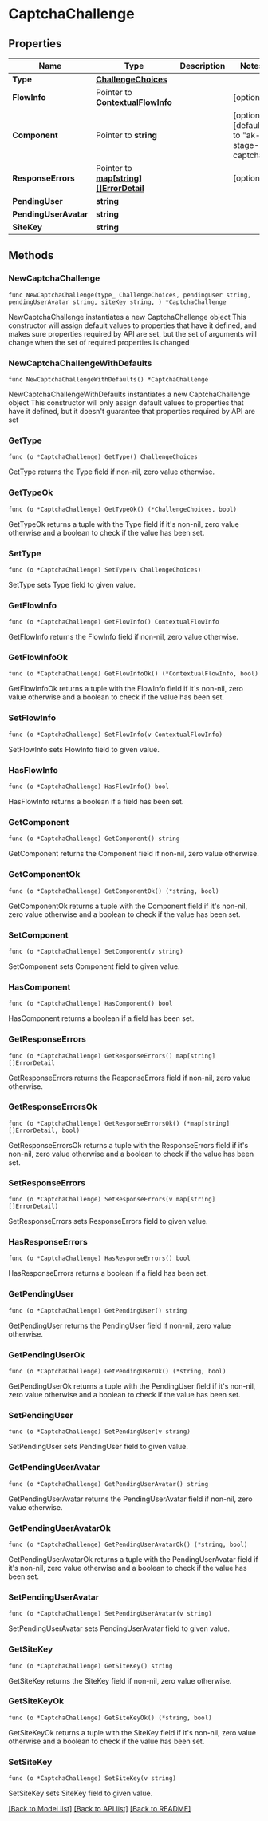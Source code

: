 # CaptchaChallenge

## Properties

Name | Type | Description | Notes
------------ | ------------- | ------------- | -------------
**Type** | [**ChallengeChoices**](ChallengeChoices.md) |  | 
**FlowInfo** | Pointer to [**ContextualFlowInfo**](ContextualFlowInfo.md) |  | [optional] 
**Component** | Pointer to **string** |  | [optional] [default to "ak-stage-captcha"]
**ResponseErrors** | Pointer to [**map[string][]ErrorDetail**](array.md) |  | [optional] 
**PendingUser** | **string** |  | 
**PendingUserAvatar** | **string** |  | 
**SiteKey** | **string** |  | 

## Methods

### NewCaptchaChallenge

`func NewCaptchaChallenge(type_ ChallengeChoices, pendingUser string, pendingUserAvatar string, siteKey string, ) *CaptchaChallenge`

NewCaptchaChallenge instantiates a new CaptchaChallenge object
This constructor will assign default values to properties that have it defined,
and makes sure properties required by API are set, but the set of arguments
will change when the set of required properties is changed

### NewCaptchaChallengeWithDefaults

`func NewCaptchaChallengeWithDefaults() *CaptchaChallenge`

NewCaptchaChallengeWithDefaults instantiates a new CaptchaChallenge object
This constructor will only assign default values to properties that have it defined,
but it doesn't guarantee that properties required by API are set

### GetType

`func (o *CaptchaChallenge) GetType() ChallengeChoices`

GetType returns the Type field if non-nil, zero value otherwise.

### GetTypeOk

`func (o *CaptchaChallenge) GetTypeOk() (*ChallengeChoices, bool)`

GetTypeOk returns a tuple with the Type field if it's non-nil, zero value otherwise
and a boolean to check if the value has been set.

### SetType

`func (o *CaptchaChallenge) SetType(v ChallengeChoices)`

SetType sets Type field to given value.


### GetFlowInfo

`func (o *CaptchaChallenge) GetFlowInfo() ContextualFlowInfo`

GetFlowInfo returns the FlowInfo field if non-nil, zero value otherwise.

### GetFlowInfoOk

`func (o *CaptchaChallenge) GetFlowInfoOk() (*ContextualFlowInfo, bool)`

GetFlowInfoOk returns a tuple with the FlowInfo field if it's non-nil, zero value otherwise
and a boolean to check if the value has been set.

### SetFlowInfo

`func (o *CaptchaChallenge) SetFlowInfo(v ContextualFlowInfo)`

SetFlowInfo sets FlowInfo field to given value.

### HasFlowInfo

`func (o *CaptchaChallenge) HasFlowInfo() bool`

HasFlowInfo returns a boolean if a field has been set.

### GetComponent

`func (o *CaptchaChallenge) GetComponent() string`

GetComponent returns the Component field if non-nil, zero value otherwise.

### GetComponentOk

`func (o *CaptchaChallenge) GetComponentOk() (*string, bool)`

GetComponentOk returns a tuple with the Component field if it's non-nil, zero value otherwise
and a boolean to check if the value has been set.

### SetComponent

`func (o *CaptchaChallenge) SetComponent(v string)`

SetComponent sets Component field to given value.

### HasComponent

`func (o *CaptchaChallenge) HasComponent() bool`

HasComponent returns a boolean if a field has been set.

### GetResponseErrors

`func (o *CaptchaChallenge) GetResponseErrors() map[string][]ErrorDetail`

GetResponseErrors returns the ResponseErrors field if non-nil, zero value otherwise.

### GetResponseErrorsOk

`func (o *CaptchaChallenge) GetResponseErrorsOk() (*map[string][]ErrorDetail, bool)`

GetResponseErrorsOk returns a tuple with the ResponseErrors field if it's non-nil, zero value otherwise
and a boolean to check if the value has been set.

### SetResponseErrors

`func (o *CaptchaChallenge) SetResponseErrors(v map[string][]ErrorDetail)`

SetResponseErrors sets ResponseErrors field to given value.

### HasResponseErrors

`func (o *CaptchaChallenge) HasResponseErrors() bool`

HasResponseErrors returns a boolean if a field has been set.

### GetPendingUser

`func (o *CaptchaChallenge) GetPendingUser() string`

GetPendingUser returns the PendingUser field if non-nil, zero value otherwise.

### GetPendingUserOk

`func (o *CaptchaChallenge) GetPendingUserOk() (*string, bool)`

GetPendingUserOk returns a tuple with the PendingUser field if it's non-nil, zero value otherwise
and a boolean to check if the value has been set.

### SetPendingUser

`func (o *CaptchaChallenge) SetPendingUser(v string)`

SetPendingUser sets PendingUser field to given value.


### GetPendingUserAvatar

`func (o *CaptchaChallenge) GetPendingUserAvatar() string`

GetPendingUserAvatar returns the PendingUserAvatar field if non-nil, zero value otherwise.

### GetPendingUserAvatarOk

`func (o *CaptchaChallenge) GetPendingUserAvatarOk() (*string, bool)`

GetPendingUserAvatarOk returns a tuple with the PendingUserAvatar field if it's non-nil, zero value otherwise
and a boolean to check if the value has been set.

### SetPendingUserAvatar

`func (o *CaptchaChallenge) SetPendingUserAvatar(v string)`

SetPendingUserAvatar sets PendingUserAvatar field to given value.


### GetSiteKey

`func (o *CaptchaChallenge) GetSiteKey() string`

GetSiteKey returns the SiteKey field if non-nil, zero value otherwise.

### GetSiteKeyOk

`func (o *CaptchaChallenge) GetSiteKeyOk() (*string, bool)`

GetSiteKeyOk returns a tuple with the SiteKey field if it's non-nil, zero value otherwise
and a boolean to check if the value has been set.

### SetSiteKey

`func (o *CaptchaChallenge) SetSiteKey(v string)`

SetSiteKey sets SiteKey field to given value.



[[Back to Model list]](../README.md#documentation-for-models) [[Back to API list]](../README.md#documentation-for-api-endpoints) [[Back to README]](../README.md)


